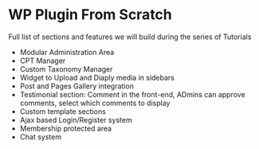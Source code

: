 # WP Plugin From Scratch

Full list of sections and features we will build during the series of Tutorials

* Modular Administration Area
* CPT Manager
* Custom Taxonomy Manager
* Widget to Upload and Diaply media in sidebars
* Post and Pages Gallery integration
* Testimonial section: Comment in the front-end, ADmins can approve comments, select which comments to display
* Custom template sections
* Ajax based Login/Register system
* Membership protected area
* Chat system